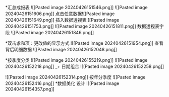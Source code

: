 *汇总成报表
![[Pasted image 20240426151546.png]]
![[Pasted image 20240426151606.png]]
点击任意数据![[Pasted image 20240426151649.png]]
插入数据透视表![[Pasted image 20240426151753.png]]
![[Pasted image 20240426151811.png]]
数据透视表字段
![[Pasted image 20240426151846.png]]

*双击求和项：更改值的显示方式
![[Pasted image 20240426151954.png]]
查看背后明细数据
![[Pasted image 20240426152048.png]]

*按季度分类
![[Pasted image 20240426155219.png]]
![[Pasted image 20240426152218.png]]
_+ 日期组合
![[Pasted image 20240426152258.png]]

![[Pasted image 20240426152314.png]]
按年分季度
![[Pasted image 20240426152416.png]]
*数据美化
设计
![[Pasted image 20240426154357.png]]
